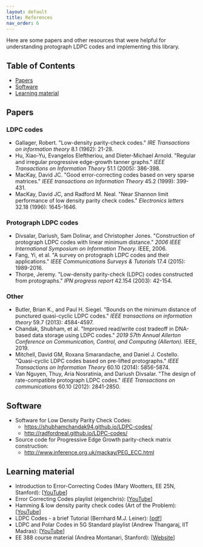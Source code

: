 ```yaml
---
layout: default
title: References
nav_order: 6
---
```


Here are some papers and other resources that were helpful for understanding protograph LDPC codes and implementing this library.

## Table of Contents
* [Papers](#papers)
* [Software](#software)
* [Learning material](#learning-material)

## Papers

### LDPC codes
- Gallager, Robert. "Low-density parity-check codes." _IRE Transactions on information theory_ 8.1 (1962): 21-28.
- Hu, Xiao-Yu, Evangelos Eleftheriou, and Dieter-Michael Arnold. "Regular and irregular progressive edge-growth tanner graphs." _IEEE Transactions on Information Theory_ 51.1 (2005): 386-398.
- MacKay, David JC. "Good error-correcting codes based on very sparse matrices." _IEEE transactions on Information Theory_ 45.2 (1999): 399-431.
- MacKay, David JC, and Radford M. Neal. "Near Shannon limit performance of low density parity check codes." _Electronics letters_ 32.18 (1996): 1645-1646.


### Protograph LDPC codes
- Divsalar, Dariush, Sam Dolinar, and Christopher Jones. "Construction of protograph LDPC codes with linear minimum distance." _2006 IEEE International Symposium on Information Theory._ IEEE, 2006.
- Fang, Yi, et al. "A survey on protograph LDPC codes and their applications." _IEEE Communications Surveys & Tutorials_ 17.4 (2015): 1989-2016.
- Thorpe, Jeremy. "Low-density parity-check (LDPC) codes constructed from protographs." _IPN progress report_ 42.154 (2003): 42-154.

### Other
- Butler, Brian K., and Paul H. Siegel. "Bounds on the minimum distance of punctured quasi-cyclic LDPC codes." _IEEE transactions on information theory_ 59.7 (2013): 4584-4597.
- Chandak, Shubham, et al. "Improved read/write cost tradeoff in DNA-based data storage using LDPC codes." _2019 57th Annual Allerton Conference on Communication, Control, and Computing (Allerton)._ IEEE, 2019.
- Mitchell, David GM, Roxana Smarandache, and Daniel J. Costello. "Quasi-cyclic LDPC codes based on pre-lifted protographs." _IEEE Transactions on Information Theory_ 60.10 (2014): 5856-5874.
- Van Nguyen, Thuy, Aria Nosratinia, and Dariush Divsalar. "The design of rate-compatible protograph LDPC codes." _IEEE Transactions on communications_ 60.10 (2012): 2841-2850.

## Software
- Software for Low Density Parity Check Codes:
  - <https://shubhamchandak94.github.io/LDPC-codes/>
  - <http://radfordneal.github.io/LDPC-codes/>
- Source code for Progressive Edge Growth parity-check matrix construction:
  - <http://www.inference.org.uk/mackay/PEG_ECC.html>

## Learning material
- Introduction to Error-Correcting Codes (Mary Wootters, EE 25N, Stanford): [[YouTube](https://youtu.be/q32CxFzOr9s)]
- Error Correcting Codes playlist (eigenchris): [[YouTube](https://www.youtube.com/playlist?list=PLJHszsWbB6hqkOyFCQOAlQtfzC1G9sf2_)]
- Hamming & low density parity check codes (Art of the Problem): [[YouTube](https://youtu.be/RWUxtGh-guY)]
- LDPC Codes - a brief Tutorial (Bernhard M.J. Leiner): [[pdf](http://www.bernh.net/media/download/papers/ldpc.pdf)]
- LDPC and Polar Codes in 5G Standard playlist (Andrew Thangaraj, IIT Madras): [[YouTube](https://www.youtube.com/playlist?list=PLyqSpQzTE6M81HJ26ZaNv0V3ROBrcv-Kc)]
- EE 388 course material (Andrea Montanari, Stanford): [[Website](https://web.stanford.edu/class/ee388/ee388.html)]
